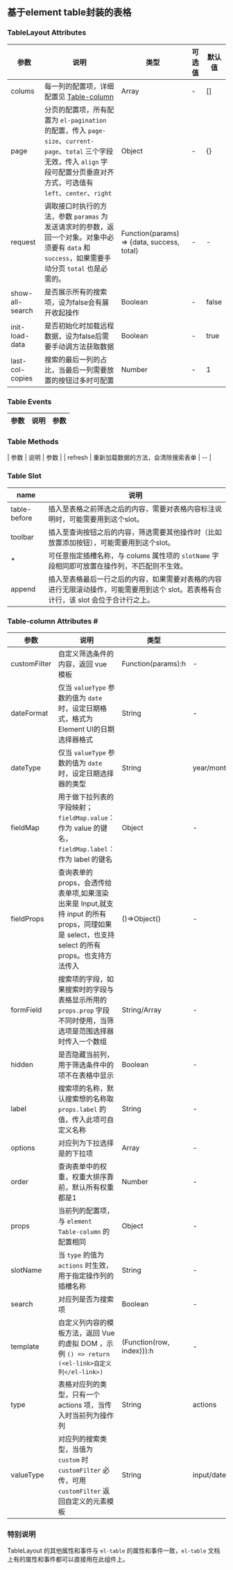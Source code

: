 ## 基于element table封装的表格


### TableLayout Attributes

| 参数 | 说明 | 类型 | 可选值 | 默认值 |
| ---- |  ---- |  ---- | ---- | ---- |
| colums  | 每一列的配置项，详细配置见 [Table-column](#colums) | Array | - | []  |
| page  | 分页的配置项，所有配置为 `el-pagination` 的配置，传入 `page-size`、`current-page`、`total` 三个字段无效，传入 `align` 字段可配置分页垂直对齐方式，可选值有 `left`、`center`、`right` | Object  | - | {} |
| request | 调取接口时执行的方法，参数 `paramas` 为发送请求时的参数，返回一个对象。对象中必须要有 `data` 和 `success`，如果需要手动分页 `total` 也是必需的。 | Function(params) => {data, success, total} | - | -  |
| show-all-search | 是否展示所有的搜索项，设为false会有展开收起操作 | Boolean | - | false |
| init-load-data | 是否初始化时加载远程数据，设为false后需要手动调方法获取数据 | Boolean | - | true |
| last-col-copies | 搜索的最后一列的占比，当最后一列需要放置的按钮过多时可配置 | Number | - | 1 |


### Table Events

| 参数 | 说明 | 参数 |
| ---- |  ---- |  ---- |

### Table Methods

| 参数 | 说明 | 参数 |
| refresh |  重新加载数据的方法，会清除搜索表单 |  -- |

### Table Slot

| name | 说明 |
| ---- |  ---- |
| table-before | 插入至表格之前筛选之后的内容，需要对表格内容标注说明时，可能需要用到这个slot。  |
| toolbar | 插入至查询按钮之后的内容，筛选需要其他操作时（比如放置添加按钮），可能需要用到这个slot。  |
| *  | 可任意指定插槽名称，与 colums 属性项的 `slotName` 字段相同即可放置在操作列，不匹配则不生效。 |
| append | 插入至表格最后一行之后的内容，如果需要对表格的内容进行无限滚动操作，可能需要用到这个 slot。若表格有合计行，该 slot 会位于合计行之上。 |


### Table-column Attributes <a name="colums">#</a>

| 参数 | 说明 | 类型 | 可选值 | 默认值 |
| ---- |  ---- |  ---- | ---- | ---- |
| customFilter | 自定义筛选条件的内容，返回 vue 模板  | Function(params):h  | - | -  |
| dateFormat | 仅当 `valueType` 参数的值为 `date` 时，设定日期格式，格式为Element UI的日期选择器格式  | String  | - | YYYY-MM-DD |
| dateType | 仅当 `valueType` 参数的值为 `date` 时，设定日期选择器的类型  | String  | year/month/date/dates/week/datetime/datetimerange/daterange/monthrange | date |
| fieldMap  | 用于做下拉列表的字段映射；`fieldMap.value`：作为 value 的键名，`fieldMap.label`：作为 label 的键名  | Object  | - | { label: 'label', value: 'value' } |
| fieldProps | 查询表单的 props，会透传给表单项,如果渲染出来是 Input,就支持 input 的所有 props，同理如果是 select，也支持 select 的所有 props。也支持方法传入 | ()=>Object() | - | - |
| formField | 搜索项的字段，如果搜索时的字段与表格显示所用的 `props.prop` 字段不同时使用，当筛选项是范围选择器时传入一个数组  | String/Array  | - | - |
| hidden  | 是否隐藏当前列，用于筛选条件中的项不在表格中显示  | Boolean | - | - |
| label | 搜索项的名称，默认搜索想的名称取 `props.label` 的值，传入此项可自定义名称  | String  | - | - |
| options | 对应列为下拉选择是的下拉项  | Array | - | - |
| order | 查询表单中的权重，权重大排序靠前，默认所有权重都是1 | Number | - | 1 |
| props | 当前列的配置项，与 `element Table-column` 的配置相同  | Object | - | {} |
| slotName | 当 `type` 的值为 `actions` 时生效，用于指定操作列的插槽名称  | String  | - | actions  |
| search  | 对应列是否为搜索项  | Boolean | - | false |
| template  | 自定义列内容的模板方法，返回 Vue 的虚拟 DOM ，示例 `() => return (<el-link>自定义列</el-link>)`  | (Function(row, index))):h | - | - |
| type | 表格对应列的类型，只有一个 actions 项，当传入时当前列为操作列  | String  | actions | - |
| valueType | 对应列的搜索类型，当值为 `custom`  时 `customFilter` 必传，可用 `customFilter` 返回自定义的元素模板 | String  | input/date/select/custom | input |


### 特别说明
TableLayout 的其他属性和事件与 `el-table` 的属性和事件一致，`el-table` 文档上有的属性和事件都可以直接用在此组件上。